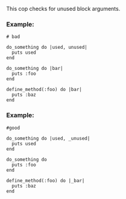 This cop checks for unused block arguments.

### Example:

    # bad

    do_something do |used, unused|
      puts used
    end

    do_something do |bar|
      puts :foo
    end

    define_method(:foo) do |bar|
      puts :baz
    end

### Example:

    #good

    do_something do |used, _unused|
      puts used
    end

    do_something do
      puts :foo
    end

    define_method(:foo) do |_bar|
      puts :baz
    end